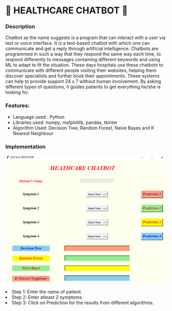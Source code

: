 # 🤖 HEALTHCARE CHATBOT 🤖

### Description

Chatbot as the name suggests is a program that can interact with a user via text or voice interface. It is a text-based chatbot with which one can communicate and get a reply through artificial intelligence. Chatbots are programmed in such a way that they respond the same way each time, to respond differently to messages containing different keywords and using ML to adapt to fit the situation. These days hospitals use these chatbots to communicate with different people visiting their websites, helping them discover specialists and further book their appointments. These systems can help to provide support 24 x 7 without human involvement. By asking different types of questions, it guides patients to get everything he/she is looking for.

### Features:

* Language used : Python
* Libraries used: numpy, matplotlib, pandas, tkinter 
* Algorithm Used: Decision Tree, Random Forest, Naive Bayes and K Nearest Neighbour

### Implementation

<p align="center">
  <img width="750" height="400" src="screenshots/initial.png">
</p

  * Step 1: Enter the name of patient.
  * Step 2: Enter atleast 2 symptoms.
  * Step 3: Click on Prediction for the results from different algorithms.










